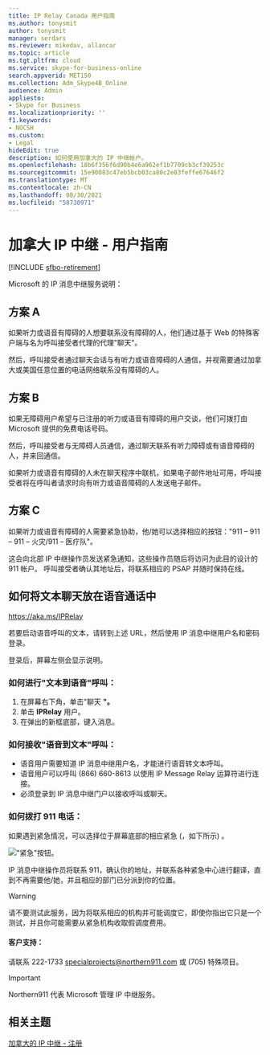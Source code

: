 ```yaml
---
title: IP Relay Canada 用户指南
ms.author: tonysmit
author: tonysmit
manager: serdars
ms.reviewer: mikedav, allancar
ms.topic: article
ms.tgt.pltfrm: cloud
ms.service: skype-for-business-online
search.appverid: MET150
ms.collection: Adm_Skype4B_Online
audience: Admin
appliesto:
- Skype for Business
ms.localizationpriority: ''
f1.keywords:
- NOCSH
ms.custom:
- Legal
hideEdit: true
description: 如何使用加拿大的 IP 中继帐户。
ms.openlocfilehash: 18b6f356f6d90b4e6a962ef1b7709cb3cf39253c
ms.sourcegitcommit: 15e90083c47eb5bcb03ca80c2e83feffe67646f2
ms.translationtype: MT
ms.contentlocale: zh-CN
ms.lasthandoff: 08/30/2021
ms.locfileid: "58730971"
---
```

# <a name="ip-relay-in-canada---user-guide"></a>加拿大 IP 中继 - 用户指南

[!INCLUDE [sfbo-retirement](../../Hub/includes/sfbo-retirement.md)]

Microsoft 的 IP 消息中继服务说明：

## <a name="scenario-a"></a>方案 A
如果听力或语音有障碍的人想要联系没有障碍的人，他们通过基于 Web 的特殊客户端与名为呼叫接受者代理的代理"聊天"。

然后，呼叫接受者通过聊天会话与有听力或语音障碍的人通信，并视需要通过加拿大或美国任意位置的电话网络联系没有障碍的人。

## <a name="scenario-b"></a>方案 B
如果无障碍用户希望与已注册的听力或语音有障碍的用户交谈，他们可拨打由 Microsoft 提供的免费电话号码。

然后，呼叫接受者与无障碍人员通信，通过聊天联系有听力障碍或有语音障碍的人，并来回通信。

如果听力或语音有障碍的人未在聊天程序中联机，如果电子邮件地址可用，呼叫接受者将在呼叫者请求时向有听力或语音障碍的人发送电子邮件。

## <a name="scenario-c"></a>方案 C
如果听力或语音有障碍的人需要紧急协助，他/她可以选择相应的按钮："911 – 911 – 911 – 火灾/911 – 医疗队"。

这会向北部 IP 中继操作员发送紧急通知，这些操作员随后将访问为此目的设计的 911 帐户。 呼叫接受者确认其地址后，将联系相应的 PSAP 并随时保持在线。

## <a name="how-to-place-a-text-chat-to-voice-call"></a>如何将文本聊天放在语音通话中

https://aka.ms/IPRelay

若要启动语音呼叫的文本，请转到上述 URL，然后使用 IP 消息中继用户名和密码登录。

登录后，屏幕左侧会显示说明。

### <a name="how-to-make-a-text-to-voice-call"></a>如何进行"文本到语音"呼叫：
1. 在屏幕右下角，单击"聊天 **"。**
2. 单击 **IPRelay** 用户。
3. 在弹出的新框底部，键入消息。

### <a name="how-to-receive-a-voice-to-text-call"></a>如何接收"语音到文本"呼叫：
- 语音用户需要知道 IP 消息中继用户名，才能进行语音转文本呼叫。
- 语音用户可以呼叫 (866) 660-8613 以使用 IP Message Relay 运算符进行连接。
- 必须登录到 IP 消息中继门户以接收呼叫或聊天。

### <a name="how-to-place-a-911-call"></a>如何拨打 911 电话：
如果遇到紧急情况，可以选择位于屏幕底部的相应紧急 (，如下所示) 。

!["紧急"按钮。](../images/ip-relay-emergency-buttons.png)

IP 消息中继操作员将联系 911，确认你的地址，并联系各种紧急中心进行翻译，直到不再需要他/她，并且相应的部门已分派到你的位置。

> [!WARNING]
> 请不要测试此服务，因为将联系相应的机构并可能调度它，即使你指出它只是一个测试，并且你可能需要从紧急机构收取假调度费用。

#### <a name="customer-support"></a>客户支持：
请联系 222-1733 specialprojects@northern911.com 或 (705) 特殊项目。 [](mailto:specialprojects@northern911.com)

> [!IMPORTANT]
> Northern911 代表 Microsoft 管理 IP 中继服务。

## <a name="related-topics"></a>相关主题

[加拿大的 IP 中继 - 注册](ip-relay-canada-email-signup.md)






